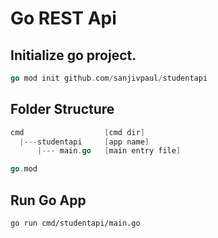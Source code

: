 # Go REST Api

## Initialize go project.

```go
go mod init github.com/sanjivpaul/studentapi
```

## Folder Structure

```go
cmd                  [cmd dir]
  |---studentapi     [app name]
      |--- main.go   [main entry file]

go.mod
```

## Run Go App

```bash
go run cmd/studentapi/main.go
```
